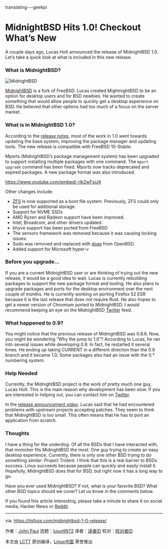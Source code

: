 translating---geekpi

MidnightBSD Hits 1.0! Checkout What’s New
======
A couple days ago, Lucas Holt announced the release of MidnightBSD 1.0. Let’s take a quick look at what is included in this new release.

### What is MidnightBSD?

![MidnightBSD][1]

[MidnightBSD][2] is a fork of FreeBSD. Lucas created MightnightBSD to be an option for desktop users and for BSD newbies. He wanted to create something that would allow people to quickly get a desktop experience on BSD. He believed that other options had too much of a focus on the server market.

### What is in MidnightBSD 1.0?

According to the [release notes][3], most of the work in 1.0 went towards updating the base system, improving the package manager and updating tools. The new release is compatible with FreeBSD 10-Stable.

Mports (MidnightBSD’s package management system) has been upgraded to support installing multiple packages with one command. The `mport upgrade` command has been fixed. Mports now tracks deprecated and expired packages. A new package format was also introduced.

<https://www.youtube.com/embed/-rlk2wFsjJ4>

Other changes include:

  * [ZFS][4] is now supported as a boot file system. Previously, ZFS could only be used for additional storage.
  * Support for NVME SSDs
  * AMD Ryzen and Radeon support have been improved.
  * Intel, Broadcom, and other drivers updated.
  * bhyve support has been ported from FreeBSD
  * The sensors framework was removed because it was causing locking issues.
  * Sudo was removed and replaced with [doas][5] from OpenBSD.
  * Added support for Microsoft hyper-v



### Before you upgrade…

If you are a current MidnightBSD user or are thinking of trying out the new release, it would be a good idea to wait. Lucas is currently rebuilding packages to support the new package format and tooling. He also plans to upgrade packages and ports for the desktop environment over the next couple of months. He is currently working on porting Firefox 52 ESR because it is the last release that does not require Rust. He also hopes to get a newer version of Chromium ported to MidnightBSD. I would recommend keeping an eye on the MidnightBSD [Twi][6][t][6][ter][6] feed.

### What happened to 0.9?

You might notice that the previous release of MidnightBSD was 0.8.6. Now, you might be wondering “Why the jump to 1.0”? According to Lucas, he ran into several issues while developing 0.9. In fact, he restarted it several times. He ending up taking CURRENT in a different direction than the 0.9 branch and it became 1.0. Some packages also had an issue with the 0.* numbering system.

### Help Needed

Currently, the MidnightBSD project is the work of pretty much one guy, Lucas Holt. This is the main reason why development has been slow. If you are interested in helping out, you can contact him on [Twitter][6].

In the [release announcement video][7]. Lucas said that he had encountered problems with upstream projects accepting patches. They seem to think that MidnightBSD is too small. This often means that he has to port an application from scratch.

### Thoughts

I have a thing for the underdog. Of all the BSDs that I have interacted with, that monicker fits MidnightBSD the most. One guy trying to create an easy desktop experience. Currently, there is only one other BSD trying to do something similar: Project Trident. I think that this is a real barrier to BSDs success. Linux succeeds because people can quickly and easily install it. Hopefully, MidnightBSD does that for BSD, but right now it has a long way to go.

Have you ever used MidnightBSD? If not, what is your favorite BSD? What other BSD topics should we cover? Let us know in the comments below.

If you found this article interesting, please take a minute to share it on social media, Hacker News or [Reddit][8].

--------------------------------------------------------------------------------

via: https://itsfoss.com/midnightbsd-1-0-release/

作者：[John Paul][a]
选题：[lujun9972][b]
译者：[译者ID](https://github.com/译者ID)
校对：[校对者ID](https://github.com/校对者ID)

本文由 [LCTT](https://github.com/LCTT/TranslateProject) 原创编译，[Linux中国](https://linux.cn/) 荣誉推出

[a]:  https://itsfoss.com/author/john/
[b]: https://github.com/lujun9972
[1]: https://4bds6hergc-flywheel.netdna-ssl.com/wp-content/uploads/2018/10/midnightbsd-wallpaper.jpeg
[2]: https://www.midnightbsd.org/
[3]: https://www.midnightbsd.org/notes/
[4]: https://itsfoss.com/what-is-zfs/
[5]: https://man.openbsd.org/doas
[6]: https://twitter.com/midnightbsd
[7]: https://www.youtube.com/watch?v=-rlk2wFsjJ4
[8]: http://reddit.com/r/linuxusersgroup
